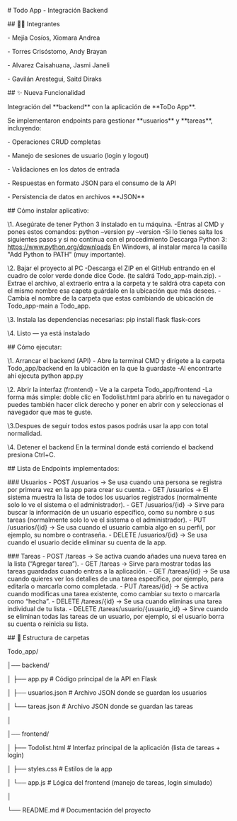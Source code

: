 \# Todo App - Integración Backend


\## 👨‍💻 Integrantes

\- Mejía Cosíos, Xiomara Andrea

\- Torres Crisóstomo, Andy Brayan

\- Alvarez Caisahuana, Jasmi Janeli

\- Gavilán Arestegui, Saitd Diraks


\## ✨ Nueva Funcionalidad

Integración del \*\*backend\*\* con la aplicación de \*\*ToDo App\*\*.  

Se implementaron endpoints para gestionar \*\*usuarios\*\* y \*\*tareas\*\*, incluyendo:

\- Operaciones CRUD completas  

\- Manejo de sesiones de usuario (login y logout)  

\- Validaciones en los datos de entrada  

\- Respuestas en formato JSON para el consumo de la API  

\- Persistencia de datos en archivos \*\*JSON\*\*  


\## Cómo instalar aplicativo:

\1. Asegúrate de tener Python 3 instalado en tu máquina.
\-Entras al CMD y pones estos comandos:
python –version
py –version
\-Si lo tienes salta los siguientes pasos y si no continua con el procedimiento
Descarga Python 3: https://www.python.org/downloads
En Windows, al instalar marca la casilla "Add Python to PATH" (muy importante).

\2. Bajar el proyecto al PC
\-Descarga el ZIP en el GitHub entrando en el cuadro de color verde donde dice Code. (te saldrá Todo_app-main.zip).
\-Extrae el archivo, al extraerlo entra a la carpeta y te saldrá otra capeta con el mismo nombre esa capeta guárdalo en la ubicación que más desees.
\-Cambia el nombre de la carpeta que estas cambiando de ubicación de Todo_app-main a Todo_app.

\3. Instala las dependencias necesarias:
  pip install flask flask-cors

\4. Listo — ya está instalado


\## Cómo ejecutar:

\1. Arrancar el backend (API)
\- Abre la terminal CMD y dirígete a la carpeta Todo_app/backend en la ubicación en la que la guardaste
\-Al encontrarte ahí ejecuta python app.py

\2. Abrir la interfaz (frontend)
\- Ve a la carpeta Todo_app/frontend
\-La forma más simple: doble clic en Todolist.html para abrirlo en tu navegador o puedes también hacer click derecho y poner en abrir con y seleccionas el navegador que mas te guste.

\3.Despues de seguir todos estos pasos podrás usar la app con total normalidad.

\4. Detener el backend
En la terminal donde está corriendo el backend presiona Ctrl+C.


\## Lista de Endpoints implementados:

\### Usuarios
\- POST /usuarios → Se usa cuando una persona se registra por primera vez en la app para crear su cuenta.
\- GET /usuarios → El sistema muestra la lista de todos los usuarios registrados (normalmente solo lo ve el sistema o el administrador).
\- GET /usuarios/{id} → Sirve para buscar la información de un usuario específico, como su nombre o sus tareas (normalmente solo lo ve el sistema o el administrador).
\- PUT /usuarios/{id} → Se usa cuando el usuario cambia algo en su perfil, por ejemplo, su nombre o contraseña.
\- DELETE /usuarios/{id} → Se usa cuando el usuario decide eliminar su cuenta de la app.
  
\### Tareas
\- POST /tareas → Se activa cuando añades una nueva tarea en la lista (“Agregar tarea”).
\- GET /tareas → Sirve para mostrar todas las tareas guardadas cuando entras a la aplicación.
\- GET /tareas/{id} → Se usa cuando quieres ver los detalles de una tarea específica, por ejemplo, para editarla o marcarla como completada.
\- PUT /tareas/{id} → Se activa cuando modificas una tarea existente, como cambiar su texto o marcarla como “hecha”.
\- DELETE /tareas/{id} → Se usa cuando eliminas una tarea individual de tu lista.
\- DELETE /tareas/usuario/{usuario_id} → Sirve cuando se eliminan todas las tareas de un usuario, por ejemplo, si el usuario borra su cuenta o reinicia su lista.

\## 📂 Estructura de carpetas

Todo\_app/

│── backend/

│ ├── app.py # Código principal de la API en Flask

│ ├── usuarios.json # Archivo JSON donde se guardan los usuarios

│ └── tareas.json # Archivo JSON donde se guardan las tareas

│

│── frontend/

│ ├── Todolist.html # Interfaz principal de la aplicación (lista de tareas + login)

│ ├── styles.css # Estilos de la app

│ └── app.js # Lógica del frontend (manejo de tareas, login simulado)

│

└── README.md # Documentación del proyecto



